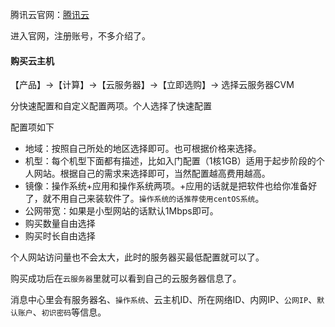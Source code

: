 腾讯云官网：<a href="https://cloud.tencent.com/" target="_blank">腾讯云</a>

进入官网，注册账号，不多介绍了。

#### 购买云主机

【产品】->【计算】->【云服务器】->【立即选购】-> 选择云服务器CVM

分快速配置和自定义配置两项。个人选择了快速配置

配置项如下

- 地域：按照自己所处的地区选择即可。也可根据价格来选择。
- 机型：每个机型下面都有描述，比如入门配置（1核1GB）适用于起步阶段的个人网站。根据自己的需求来选择即可，当然配置越高费用越高。
- 镜像：操作系统+应用和操作系统两项。+应用的话就是把软件也给你准备好了，就不用自己来装软件了。`操作系统的话推荐使用centOS系统`。
- 公网带宽：如果是小型网站的话默认1Mbps即可。
- 购买数量自由选择
- 购买时长自由选择

个人网站访问量也不会太大，此时的服务器买最低配置就可以了。

购买成功后在`云服务器`里就可以看到自己的云服务器信息了。

消息中心里会有服务器名、`操作系统`、云主机ID、所在网络ID、内网IP、`公网IP`、`默认账户`、`初识密码`等信息。
